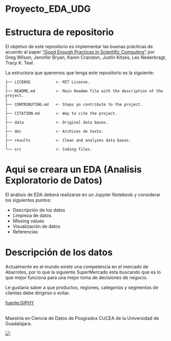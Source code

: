# Proyecto_EDA_UDG

# Estructura de repositorio

El objetivo de este repositorio es implementar las buenas prácticas de acuerdo al paper ["Good Enough Practices in Scientific Computing"](https://arxiv.org/abs/1609.00037) por Greg Wilson, Jennifer Bryan, Karen Cranston, Justin Kitzes, Lex Nederbragt, Tracy K. Teal.

La estructura que queremos que tenga este repositorio es la siguiente:

    ├── LICENSE           <- MIT License.  
    |  
    ├── README.md         <- Main Readme file with the description of the project.  
    |  
    ├── CONTRIBUTING.md   <- Steps yo contribute to the project.  
    |  
    ├── CITATION.md       <- Way to cite the project.  
    |  
    ├── data              <- Original data bases.  
    |  
    ├── doc               <- Archivos de texto.  
    |  
    ├── results           <- Clean and analyzes data bases.  
    |  
    └── src               <- Coding files.  
    
    
 # Aqui se creara un EDA (Analisis Exploratorio de Datos)
 
 El análisis de EDA deberá realizarse en un Jupyter Notebook y considerar los siguientes puntos:

- Descripción de los datos
- Limpieza de datos
- Missing values
- Visualización de datos
- Referencias


# Descripción de los datos

Actualmente en el mundo existe una competencia en el mercado de Abarrotes, por lo que la siguiente SuperMercado esta buscando
que es lo que mejor funciona para una mejor toma de decisiones de negocio.

Le gustaria saber a que productos, regiones, categorias y segmentos de clientes debe dirigirse o evitar.

[fuente:GIPHY](https://media.giphy.com/media/WyIgdHXMWEngSb6RHf/giphy-downsized.gif)





<br>
Maestría en Ciencia de Datos de Posgrados CUCEA de la Universidad de Guadalajara.  

![](https://raw.githubusercontent.com/vcuspinera/UDG_MCD_Project_Dev_II/main/actividades/img/MCD_logo.png)
